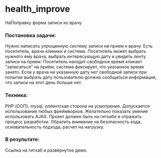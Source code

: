 # health_improve
НаПоправку форма записи ко врачу


### Постановка задачи: 
Нужно написать упрощенную систему записи на прием к врачу.
Есть посетитель, врачи клиники и система.
Посетитель может выбрать нужного ему врача, выбрать интересующую дату и увидеть ленту записи на прием.
Посетитель находит свободное время кликает "записаться" на приём, система фиксирует, что указанное время занято.
Если у врача на указанную дату нет свободной записи при попытке выбрать дату пользователю должна сообщаться информация, что записи на этот день больше нет.

### Техника:
PHP (ООП), mysql, клиентская сторона на усмотрение. Допускается использование любых фреймворков. Желательно показать умение использовать AJAX. Проект должен быть на гитхабе и отражать процесс разработки.
Обратить внимание на безопасность кода, основательность подхода, расчет на нагрузку.

### В результате:
Ссылка на гитхаб и развёрнутое демо.
